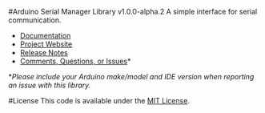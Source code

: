 #Arduino Serial Manager Library v1.0.0-alpha.2
A simple interface for serial communication.

* [Documentation](http://robotsbigdata.com/docs-arduino-serial-manager.html)
* [Project Website](http://robotsbigdata.com)
* [Release Notes](https://github.com/alextaujenis/RBD_SerialManager/releases)
* [Comments, Questions, or Issues](https://github.com/alextaujenis/RBD_SerialManager/issues/new)*

\**Please include your Arduino make/model and IDE version when reporting an issue with this library.*

#License
This code is available under the [MIT License](http://opensource.org/licenses/mit-license.php).